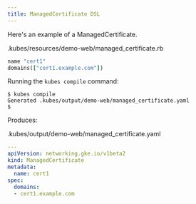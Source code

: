 ```yaml
---
title: ManagedCertificate DSL
---
```


Here's an example of a ManagedCertificate.

.kubes/resources/demo-web/managed_certificate.rb

```ruby
name "cert1"
domains(["cert1.example.com"])
```

Running the `kubes compile` command:

    $ kubes compile
    Generated .kubes/output/demo-web/managed_certificate.yaml
    $

Produces:

.kubes/output/demo-web/managed_certificate.yaml

```yaml
---
apiVersion: networking.gke.io/v1beta2
kind: ManagedCertificate
metadata:
  name: cert1
spec:
  domains:
  - cert1.example.com
```

